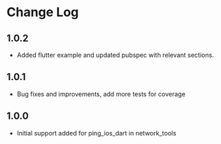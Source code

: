# Change Log

## 1.0.2

* Added flutter example and updated pubspec with relevant sections.

## 1.0.1

* Bug fixes and improvements, add more tests for coverage

## 1.0.0

* Initial support added for ping_ios_dart in network_tools
